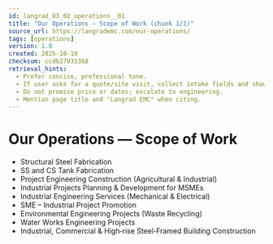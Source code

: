 ```yaml
---
id: langrad_03_02_operations__01
title: "Our Operations — Scope of Work (chunk 1/1)"
source_url: https://langrademc.com/our-operations/
tags: [operations]
version: 1.0
created: 2025-10-10
checksum: ccdb27935368
retrieval_hints:
  - Prefer concise, professional tone.
  - If user asks for a quote/site visit, collect intake fields and show WhatsApp CTA.
  - Do not promise price or dates; escalate to engineering.
  - Mention page title and "Langrad EMC" when citing.
---
```


# Our Operations — Scope of Work

- Structural Steel Fabrication  
- SS and CS Tank Fabrication  
- Project Engineering Construction (Agricultural & Industrial)  
- Industrial Projects Planning & Development for MSMEs  
- Industrial Engineering Services (Mechanical & Electrical)  
- SME – Industrial Project Promotion  
- Environmental Engineering Projects (Waste Recycling)  
- Water Works Engineering Projects  
- Industrial, Commercial & High‑rise Steel‑Framed Building Construction
